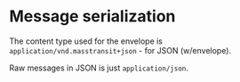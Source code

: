 # Message serialization

The content type used for the envelope is `application/vnd.masstransit+json` - for JSON (w/envelope).

Raw messages in JSON is just `application/json`.